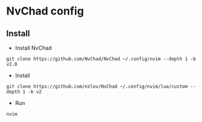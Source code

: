 # NvChad config

## Install

- Install NvChad

```
git clone https://github.com/NvChad/NvChad ~/.config/nvim --depth 1 -b v2.0
```

- Install

```
git clone https://github.com/nzlov/NvChad ~/.config/nvim/lua/custom --depth 1 -b v2
```

- Run

```
nvim
```
